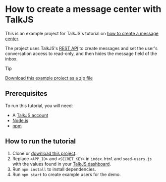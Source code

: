 # How to create a message center with TalkJS

This is an example project for TalkJS's tutorial on [how to create a message center](https://talkjs.com/resources/how-to-create-a-message-center-with-talkjs/).

The project uses TalkJS's [REST API](https://talkjs.com/docs/Features/Customizations/Conversation_Actions/) to create messages and set the user's conversation access to read-only, and then hides the message field of the inbox.

> [!TIP]
> [Download this example project as a zip file](https://github.com/talkjs/talkjs-examples/releases/latest/download/howtos.how-to-create-a-message-center.zip)

## Prerequisites

To run this tutorial, you will need:

- A [TalkJS account](https://talkjs.com/dashboard/login)
- [Node.js](https://nodejs.org/en)
- [npm](https://www.npmjs.com/)

## How to run the tutorial

1. Clone or [download this project]((https://github.com/talkjs/talkjs-examples/releases/latest/download/howtos.how-to-create-a-message-center.zip)).
2. Replace `<APP_ID>` and `<SECRET_KEY>` in `index.html` and `seed-users.js` with the values found in your [TalkJS dashboard](https://talkjs.com/dashboard/login).
3. Run `npm install` to install dependencies.
4. Run `npm start` to create example users for the demo.
